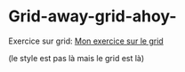 # Grid-away-grid-ahoy-

Exercice sur grid: [Mon exercice sur le grid](https://tanguyiglesias.github.io/Grid-away-grid-ahoy-/)

(le style est pas là mais le grid est là)
